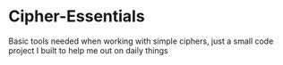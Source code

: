 # Cipher-Essentials
Basic tools needed when working with simple ciphers, just a small code project I built to help me out on daily things
 
